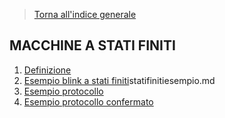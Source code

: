 
>[Torna all'indice generale](index.md)
## **MACCHINE A STATI FINITI**

1. [Definizione](statifinitibase.md)
2. [Esempio blink a stati finiti](statifinitiblink.md)statifinitiesempio.md
3. [Esempio protocollo](statifinitiesempio.md)
4. [Esempio protocollo confermato](statifiniticonfermato.md)
